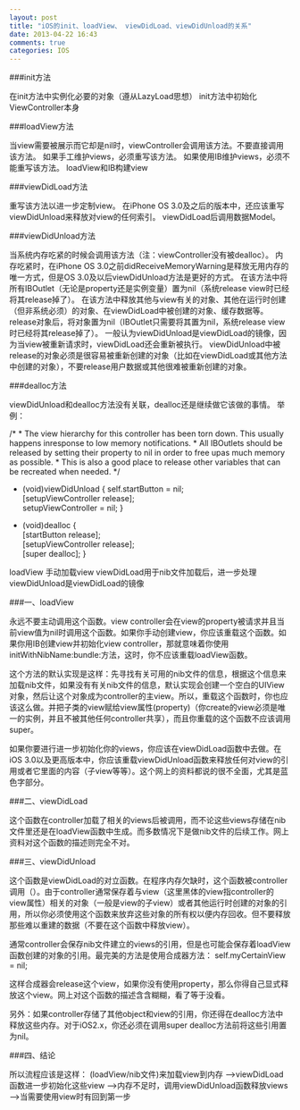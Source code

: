 ```yaml
---
layout: post
title: "iOS的init、loadView、 viewDidLoad、viewDidUnload的关系"
date: 2013-04-22 16:43
comments: true
categories: IOS
---
```

###init方法
<p>
在init方法中实例化必要的对象（遵从LazyLoad思想）
init方法中初始化ViewController本身
</p>

###loadView方法
<p>
当view需要被展示而它却是nil时，viewController会调用该方法。不要直接调用该方法。
如果手工维护views，必须重写该方法。
如果使用IB维护views，必须不能重写该方法。
loadView和IB构建view
</p>

###viewDidLoad方法
<p>
重写该方法以进一步定制view。
在iPhone OS 3.0及之后的版本中，还应该重写viewDidUnload来释放对view的任何索引。
viewDidLoad后调用数据Model。
</p>
<!--more-->

###viewDidUnload方法
<p>
当系统内存吃紧的时候会调用该方法（注：viewController没有被dealloc）。
内存吃紧时，在iPhone OS 3.0之前didReceiveMemoryWarning是释放无用内存的唯一方式，但是OS 3.0及以后viewDidUnload方法是更好的方式。
在该方法中将所有IBOutlet（无论是property还是实例变量）置为nil（系统release view时已经将其release掉了）。
在该方法中释放其他与view有关的对象、其他在运行时创建（但非系统必须）的对象、在viewDidLoad中被创建的对象、缓存数据等。
release对象后，将对象置为nil（IBOutlet只需要将其置为nil，系统release view时已经将其release掉了）。
一般认为viewDidUnload是viewDidLoad的镜像，因为当view被重新请求时，viewDidLoad还会重新被执行。
viewDidUnload中被release的对象必须是很容易被重新创建的对象（比如在viewDidLoad或其他方法中创建的对象），不要release用户数据或其他很难被重新创建的对象。
</p>

###dealloc方法
<p>
viewDidUnload和dealloc方法没有关联，dealloc还是继续做它该做的事情。
举例：
</p>

 /* * The view hierarchy for this controller has been torn down. This usually happens inresponse to low memory notifications. * All IBOutlets should be released by setting their property to nil in order to free upas much memory as possible. * This is also a good place to release other variables that can be recreated when needed. */
 - (void)viewDidUnload
  { 
     self.startButton = nil;   
     [setupViewController release];   
     setupViewController = nil;
   }
   
 - (void)dealloc 
 {    
   [startButton release];  
   [setupViewController release];   
   [super dealloc];
  } 

<p>
loadView 手动加载view
viewDidLoad用于nib文件加载后，进一步处理
viewDidUnload是viewDidLoad的镜像
</p>


###一、loadView
<p>
永远不要主动调用这个函数。view controller会在view的property被请求并且当前view值为nil时调用这个函数。如果你手动创建view，你应该重载这个函数。如果你用IB创建view并初始化view controller，那就意味着你使用initWithNibName:bundle:方法，这时，你不应该重载loadView函数。

这个方法的默认实现是这样：先寻找有关可用的nib文件的信息，根据这个信息来加载nib文件，如果没有有关nib文件的信息，默认实现会创建一个空白的UIView对象，然后让这个对象成为controller的主view。所以，重载这个函数时，你也应该这么做。并把子类的view赋给view属性(property)（你create的view必须是唯一的实例，并且不被其他任何controller共享），而且你重载的这个函数不应该调用super。

如果你要进行进一步初始化你的views，你应该在viewDidLoad函数中去做。在iOS 3.0以及更高版本中，你应该重载viewDidUnload函数来释放任何对view的引用或者它里面的内容（子view等等）。这个网上的资料都说的很不全面，尤其是蓝色字部分。
</p>


###二、viewDidLoad
<p>
这个函数在controller加载了相关的views后被调用，而不论这些views存储在nib文件里还是在loadView函数中生成。而多数情况下是做nib文件的后续工作。网上资料对这个函数的描述则完全不对。
</p>


###三、viewDidUnload
<p>
这个函数是viewDidLoad的对立函数。在程序内存欠缺时，这个函数被controller调用（）。由于controller通常保存着与view（这里黑体的view指controller的view属性）相关的对象（一般是view的子view）或者其他运行时创建的对象的引用，所以你必须使用这个函数来放弃这些对象的所有权以便内存回收。但不要释放那些难以重建的数据（不要在这个函数中释放view）。

通常controller会保存nib文件建立的views的引用，但是也可能会保存着loadView函数创建的对象的引用。最完美的方法是使用合成器方法：
self.myCertainView = nil;

这样合成器会release这个view，如果你没有使用property，那么你得自己显式释放这个view。网上对这个函数的描述含含糊糊，看了等于没看。

另外：如果controller存储了其他object和view的引用，你还得在dealloc方法中释放这些内存。对于iOS2.x，你还必须在调用super dealloc方法前将这些引用置为nil。
</p>



###四、结论
<p>
所以流程应该是这样：
(loadView/nib文件)来加载view到内存 ——>viewDidLoad函数进一步初始化这些view ——>内存不足时，调用viewDidUnload函数释放views
—->当需要使用view时有回到第一步
</p>


 




